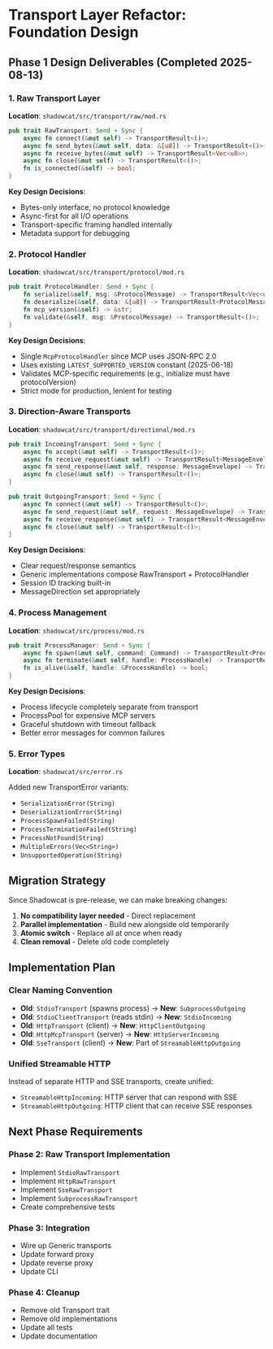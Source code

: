 # Transport Layer Refactor: Foundation Design

## Phase 1 Design Deliverables (Completed 2025-08-13)

### 1. Raw Transport Layer

**Location**: `shadowcat/src/transport/raw/mod.rs`

```rust
pub trait RawTransport: Send + Sync {
    async fn connect(&mut self) -> TransportResult<()>;
    async fn send_bytes(&mut self, data: &[u8]) -> TransportResult<()>;
    async fn receive_bytes(&mut self) -> TransportResult<Vec<u8>>;
    async fn close(&mut self) -> TransportResult<()>;
    fn is_connected(&self) -> bool;
}
```

**Key Design Decisions**:
- Bytes-only interface, no protocol knowledge
- Async-first for all I/O operations
- Transport-specific framing handled internally
- Metadata support for debugging

### 2. Protocol Handler

**Location**: `shadowcat/src/transport/protocol/mod.rs`

```rust
pub trait ProtocolHandler: Send + Sync {
    fn serialize(&self, msg: &ProtocolMessage) -> TransportResult<Vec<u8>>;
    fn deserialize(&self, data: &[u8]) -> TransportResult<ProtocolMessage>;
    fn mcp_version(&self) -> &str;
    fn validate(&self, msg: &ProtocolMessage) -> TransportResult<()>;
}
```

**Key Design Decisions**:
- Single `McpProtocolHandler` since MCP uses JSON-RPC 2.0
- Uses existing `LATEST_SUPPORTED_VERSION` constant (2025-06-18)
- Validates MCP-specific requirements (e.g., initialize must have protocolVersion)
- Strict mode for production, lenient for testing

### 3. Direction-Aware Transports

**Location**: `shadowcat/src/transport/directional/mod.rs`

```rust
pub trait IncomingTransport: Send + Sync {
    async fn accept(&mut self) -> TransportResult<()>;
    async fn receive_request(&mut self) -> TransportResult<MessageEnvelope>;
    async fn send_response(&mut self, response: MessageEnvelope) -> TransportResult<()>;
    async fn close(&mut self) -> TransportResult<()>;
}

pub trait OutgoingTransport: Send + Sync {
    async fn connect(&mut self) -> TransportResult<()>;
    async fn send_request(&mut self, request: MessageEnvelope) -> TransportResult<()>;
    async fn receive_response(&mut self) -> TransportResult<MessageEnvelope>;
    async fn close(&mut self) -> TransportResult<()>;
}
```

**Key Design Decisions**:
- Clear request/response semantics
- Generic implementations compose RawTransport + ProtocolHandler
- Session ID tracking built-in
- MessageDirection set appropriately

### 4. Process Management

**Location**: `shadowcat/src/process/mod.rs`

```rust
pub trait ProcessManager: Send + Sync {
    async fn spawn(&mut self, command: Command) -> TransportResult<ProcessHandle>;
    async fn terminate(&mut self, handle: ProcessHandle) -> TransportResult<()>;
    fn is_alive(&self, handle: &ProcessHandle) -> bool;
}
```

**Key Design Decisions**:
- Process lifecycle completely separate from transport
- ProcessPool for expensive MCP servers
- Graceful shutdown with timeout fallback
- Better error messages for common failures

### 5. Error Types

**Location**: `shadowcat/src/error.rs`

Added new TransportError variants:
- `SerializationError(String)`
- `DeserializationError(String)`
- `ProcessSpawnFailed(String)`
- `ProcessTerminationFailed(String)`
- `ProcessNotFound(String)`
- `MultipleErrors(Vec<String>)`
- `UnsupportedOperation(String)`

## Migration Strategy

Since Shadowcat is pre-release, we can make breaking changes:

1. **No compatibility layer needed** - Direct replacement
2. **Parallel implementation** - Build new alongside old temporarily
3. **Atomic switch** - Replace all at once when ready
4. **Clean removal** - Delete old code completely

## Implementation Plan

### Clear Naming Convention
- **Old**: `StdioTransport` (spawns process) → **New**: `SubprocessOutgoing`
- **Old**: `StdioClientTransport` (reads stdin) → **New**: `StdioIncoming`
- **Old**: `HttpTransport` (client) → **New**: `HttpClientOutgoing`
- **Old**: `HttpMcpTransport` (server) → **New**: `HttpServerIncoming`
- **Old**: `SseTransport` (client) → **New**: Part of `StreamableHttpOutgoing`

### Unified Streamable HTTP
Instead of separate HTTP and SSE transports, create unified:
- `StreamableHttpIncoming`: HTTP server that can respond with SSE
- `StreamableHttpOutgoing`: HTTP client that can receive SSE responses

## Next Phase Requirements

### Phase 2: Raw Transport Implementation
- Implement `StdioRawTransport`
- Implement `HttpRawTransport`
- Implement `SseRawTransport`
- Implement `SubprocessRawTransport`
- Create comprehensive tests

### Phase 3: Integration
- Wire up Generic transports
- Update forward proxy
- Update reverse proxy
- Update CLI

### Phase 4: Cleanup
- Remove old Transport trait
- Remove old implementations
- Update all tests
- Update documentation